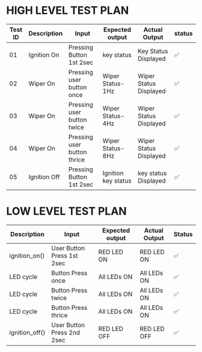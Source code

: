
# **HIGH LEVEL TEST PLAN**

<html>
<body>
<!--StartFragment-->

Test ID | Description | Input | Expected output | Actual Output | status
-- | -- | -- | -- | -- | --
01 | Ignition On |  Pressing Button 1st 2sec  | key status | Key Status Displayed |✅
02 | Wiper On | Pressing user button once | Wiper Status-1Hz | Wiper Status Displayed |✅
03 | Wiper On | Pressing user button twice | Wiper Status-4Hz | Wiper Status Displayed |✅
04 | Wiper On | Pressing user button thrice | Wiper Status-8Hz | Wiper Status Displayed |✅
05 | Ignition Off | Pressing Button 1st 2sec  | Ignition key status | key status Displayed |✅

<!--EndFragment-->
</body>
</html>


# **LOW LEVEL TEST PLAN**

<html>
<body>
<!--StartFragment-->

Description | Input | Expected output | Actual Output | Status
-- | -- | -- | -- | -- 
ignition_on() | User Button Press 1st 2sec | RED LED ON | RED LED ON | ✅
LED cycle | Button Press once | All LEDs ON | All LEDs ON | ✅
LED cycle | Button Press twice | All LEDs ON | All LEDs ON | ✅
LED cycle | Button Press thrice | All LEDs ON | All LEDs ON | ✅
ignition_off() | User Button Press 2nd 2sec | RED LED OFF | RED LED OFF | ✅

<!--EndFragment-->
</body>
</html>


